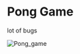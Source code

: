 # Pong Game
lot of bugs

![Pong_game](https://github.com/sudeepsudhevan/python-small-projects/assets/31392327/28e55c44-9912-4288-81de-a7da179bf74f)
